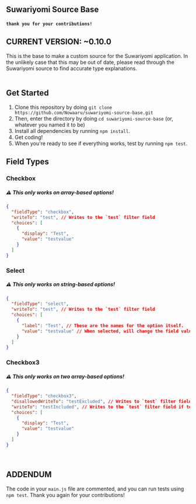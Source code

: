 <h2>Suwariyomi Source Base</h2>
<h4><code>thank you for your contributions!</code></h4>
<h2> CURRENT VERSION: <b>~0.10.0</b></h2>
This is the base to make a custom source for the Suwariyomi
application. In the unlikely case that this may be out of date, please read through the Suwariyomi source to find accurate type explanations.
<br/><br/>
<h2>Get Started</h2>

1. Clone this repository by doing `git clone https://github.com/Nowaaru/suwariyomi-source-base.git`
2. Then, enter the directory by doing `cd suwariyomi-source-base` (or, whatever you named it to be)
3. Install all dependencies by running `npm install`.
4. Get coding!
5. When you're ready to see if everything works, test by running `npm test`.

<h2>Field Types</h2>
<h3>Checkbox</h3>

##### ⚠️ This only works on array-based options!

```json
{
  "fieldType": "checkbox",
  "writeTo": "test", // Writes to the `test` filter field
  "choices": [
    {
      "display": "Test",
      "value": "testvalue"
    }
  ]
}
```

<h3>Select</h3>

##### ⚠️ This only works on string-based options!

```json
{
  "fieldType": "select",
  "writeTo": "test", // Writes to the `test` filter field
  "choices": [
    {
      "label": "Test", // These are the names for the option itself.
      "value": "testvalue" // When selected, will change the field value to "testvalue".
    }
  ]
}
```

<h3>Checkbox3</h3>

##### ⚠️ This only works on **two** array-based options!

```json
{
  "fieldType": "checkbox3",
  "disallowedWriteTo": "testExcluded", // Writes to `test` filter field if toggled off
  "writeTo": "testIncluded", // Writes to the `test` filter field if toggled on
  "choices": [
    {
      "display": "Test",
      "value": "testvalue"
    }
  ]
}
```

<br/>
<h2>ADDENDUM</h2>

The code in your <code>main.js</code> file are commented, and you can run tests using <code>npm test</code>. Thank you again for your contributions!
